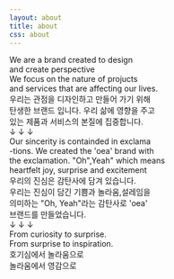 ```yaml
---
layout: about
title: about
css: about
---
```


<div class="main__frame">
    <div class="main__about_article">
        <div>
            We are a brand created to design<br>
            and create perspective<br>
            We focus on the nature of projucts<br>
            and services that are affecting our lives.
        </div>
        <div class="art_kor">
            우리는 관점을 디자인하고 만들어 가기 위해<br>
            탄생한 브랜드 입니다. 우리 삶에 영향을 주고<br>
            있는 제품과 서비스의 본질에 집중합니다.
        </div>
        <div class="art_kor">
            ↓ ↓ ↓
        </div>
        <div>
            Our sincerity is containded in exclama<br>
            -tions. We created the 'oea' brand with<br>
            the exclamation. "Oh",Yeah" which means<br>
            heartfelt joy, surprise and excitement<br>
        </div>
        <div class="art_kor">
            우리의 진심은 감탄사에 담겨 있습니다.<br>
            우리는 진심이 담긴 기쁨과 놀라움,설레임을<br>
            의미하는 "Oh, Yeah"라는 감탄사로 'oea'<br>
            브랜드를 만들었습니다.
        </div>
        <div class="art_kor">
            ↓ ↓ ↓
        </div>
        <div>
            From curiosity to surprise.<br>
            From surprise to inspiration.<br>
        </div>
        <div class="art_kor">
            호기심에서 놀라움으로<br>
            놀라움에서 영감으로
        </div>
    </div>
</div>